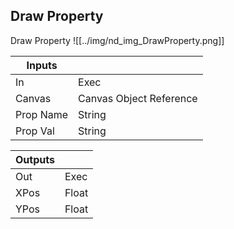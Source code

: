 ## Draw Property
Draw Property
![[../img/nd_img_DrawProperty.png]]

|Inputs||
|--|--|
| In | Exec |
| Canvas | Canvas Object Reference |
| Prop Name | String |
| Prop Val | String |

|Outputs||
|--|--|
| Out | Exec |
| XPos | Float |
| YPos | Float |
